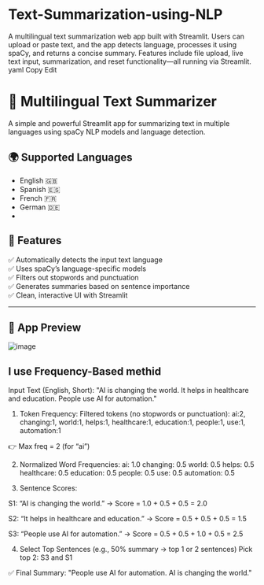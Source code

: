 # Text-Summarization-using-NLP
A multilingual text summarization web app built with Streamlit. Users can upload or paste text, and the app detects language, processes it using spaCy, and returns a concise summary. Features include file upload, live text input, summarization, and reset functionality—all running via Streamlit.
yaml
Copy
Edit
# 🧠 Multilingual Text Summarizer
A simple and powerful Streamlit app for summarizing text in multiple languages using spaCy NLP models and language detection.

## 🌍 Supported Languages
- English 🇬🇧
- Spanish 🇪🇸
- French 🇫🇷
- German 🇩🇪
- 
## 🚀 Features

✅ Automatically detects the input text language  
✅ Uses spaCy’s language-specific models  
✅ Filters out stopwords and punctuation  
✅ Generates summaries based on sentence importance  
✅ Clean, interactive UI with Streamlit

---

## 📸 App Preview
![image](https://github.com/user-attachments/assets/01de3448-29a2-4cfc-b0e9-2e5dc569415d)

## I use Frequency-Based methid
Input Text (English, Short):
"AI is changing the world. It helps in healthcare and education. People use AI for automation."

1. Token Frequency:
Filtered tokens (no stopwords or punctuation):
ai:2, changing:1, world:1, helps:1, healthcare:1, education:1, people:1, use:1, automation:1

👉 Max freq = 2 (for “ai”)

2. Normalized Word Frequencies:
ai: 1.0
changing: 0.5
world: 0.5
helps: 0.5
healthcare: 0.5
education: 0.5
people: 0.5
use: 0.5
automation: 0.5

3. Sentence Scores:
   
S1: “AI is changing the world.” → Score = 1.0 + 0.5 + 0.5 = 2.0

S2: “It helps in healthcare and education.” → Score = 0.5 + 0.5 + 0.5 = 1.5

S3: “People use AI for automation.” → Score = 0.5 + 0.5 + 1.0 + 0.5 = 2.5

4. Select Top Sentences (e.g., 50% summary → top 1 or 2 sentences)
Pick top 2: S3 and S1

✅ Final Summary:
"People use AI for automation. AI is changing the world."
